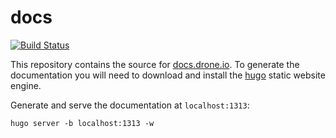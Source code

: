 # docs

[![Build Status](https://beta.drone.io/api/badges/drone/docs/status.svg)](https://beta.drone.io/drone/docs)

This repository contains the source for [docs.drone.io](http://docs.drone.io).
To generate the documentation you will need to download and install the [hugo](https://gohugo.io/overview/installing/) static website engine.

Generate and serve the documentation at `localhost:1313`:

```
hugo server -b localhost:1313 -w
```
